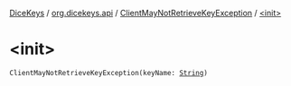 [DiceKeys](../../index.md) / [org.dicekeys.api](../index.md) / [ClientMayNotRetrieveKeyException](index.md) / [&lt;init&gt;](./-init-.md)

# &lt;init&gt;

`ClientMayNotRetrieveKeyException(keyName: `[`String`](https://kotlinlang.org/api/latest/jvm/stdlib/kotlin/-string/index.html)`)`